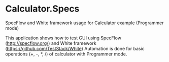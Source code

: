 # Calculator.Specs
SpecFlow and White framework usage for Calculator example (Programmer mode)

This application shows how to test GUI using SpecFlow (http://specflow.org/) and White framework (https://github.com/TestStack/White)
Automation is done for basic operations (+, -, *, /) of calculator with Programmer mode.
